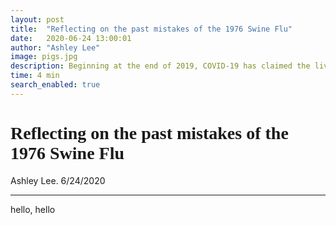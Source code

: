 ```yaml
---
layout: post
title:  "Reflecting on the past mistakes of the 1976 Swine Flu"
date:   2020-06-24 13:00:01
author: "Ashley Lee"
image: pigs.jpg
description: Beginning at the end of 2019, COVID-19 has claimed the lives of millions of individuals. Currently, after more than six months after the first case was reported, scientists are in the process of creating and testing COVID-19 vaccines.
time: 4 min
search_enabled: true
---
```

<h1 style="font-family: Ergonomique Bold">Reflecting on the past mistakes of the 1976 Swine Flu</h1>
Ashley Lee. 6/24/2020
<hr>


hello, hello
